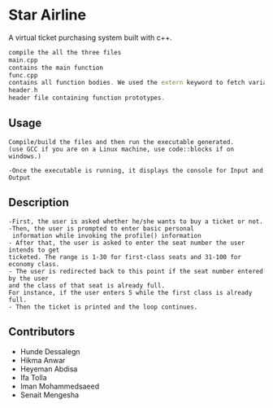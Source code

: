 # Star Airline
A virtual ticket purchasing system built with c++.


```c++
compile the all the three files
main.cpp
contains the main function
func.cpp
contains all function bodies. We used the extern keyword to fetch variables from the main module.
header.h
header file containing function prototypes.
```

## Usage

```
Compile/build the files and then run the executable generated.
(use GCC if you are on a Linux machine, use code::blocks if on windows.)

-Once the executable is running, it displays the console for Input and Output
```
## Description
```
-First, the user is asked whether he/she wants to buy a ticket or not.
-Then, the user is prompted to enter basic personal
 information while invoking the profile() information
- After that, the user is asked to enter the seat number the user intends to get 
ticketed. The range is 1-30 for first-class seats and 31-100 for economy class.
- The user is redirected back to this point if the seat number entered by the user
and the class of that seat is already full. 
For instance, if the user enters 5 while the first class is already full.
- Then the ticket is printed and the loop continues.
```


## Contributors
- Hunde Dessalegn
- Hikma Anwar
- Heyeman Abdisa
- Ifa Tolla
- Iman Mohammedsaeed
- Senait Mengesha

